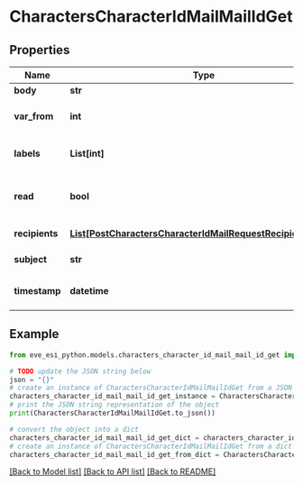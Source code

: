 # CharactersCharacterIdMailMailIdGet


## Properties

Name | Type | Description | Notes
------------ | ------------- | ------------- | -------------
**body** | **str** | Mail&#39;s body | [optional] 
**var_from** | **int** | From whom the mail was sent | [optional] 
**labels** | **List[int]** | Labels attached to the mail | [optional] 
**read** | **bool** | Whether the mail is flagged as read | [optional] 
**recipients** | [**List[PostCharactersCharacterIdMailRequestRecipientsInner]**](PostCharactersCharacterIdMailRequestRecipientsInner.md) | Recipients of the mail | [optional] 
**subject** | **str** | Mail subject | [optional] 
**timestamp** | **datetime** | When the mail was sent | [optional] 

## Example

```python
from eve_esi_python.models.characters_character_id_mail_mail_id_get import CharactersCharacterIdMailMailIdGet

# TODO update the JSON string below
json = "{}"
# create an instance of CharactersCharacterIdMailMailIdGet from a JSON string
characters_character_id_mail_mail_id_get_instance = CharactersCharacterIdMailMailIdGet.from_json(json)
# print the JSON string representation of the object
print(CharactersCharacterIdMailMailIdGet.to_json())

# convert the object into a dict
characters_character_id_mail_mail_id_get_dict = characters_character_id_mail_mail_id_get_instance.to_dict()
# create an instance of CharactersCharacterIdMailMailIdGet from a dict
characters_character_id_mail_mail_id_get_from_dict = CharactersCharacterIdMailMailIdGet.from_dict(characters_character_id_mail_mail_id_get_dict)
```
[[Back to Model list]](../README.md#documentation-for-models) [[Back to API list]](../README.md#documentation-for-api-endpoints) [[Back to README]](../README.md)


